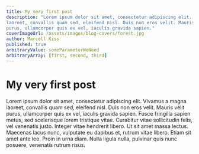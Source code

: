 ```yaml
---
title: My very first post
description: "Lorem ipsum dolor sit amet, consectetur adipiscing elit. Vivamus a magna
laoreet, convallis quam sed, eleifend nisl. Duis non eros velit. Mauris velit
purus, ullamcorper quis ex vel, iaculis gravida sapien."
coverImageUrl: /assets/images/blog-covers/forest.jpg
author: Marcell Kiss
published: true
arbitraryValue: someParameterWeNeed
arbitraryArray: [first, second, third]
---
```


# My very first post

Lorem ipsum dolor sit amet, consectetur adipiscing elit. Vivamus a magna
laoreet, convallis quam sed, eleifend nisl. Duis non eros velit. Mauris velit
purus, ullamcorper quis ex vel, iaculis gravida sapien. Fusce fringilla sapien
metus, sed scelerisque lorem tristique vitae. Curabitur vitae sollicitudin
felis, vel venenatis justo. Integer vitae hendrerit libero. Ut sit amet massa
lectus. Maecenas lacus nunc, vulputate eu dapibus et, rutrum vitae libero.
Etiam sit amet ante leo. Proin in urna diam. Nulla ligula nulla, pulvinar quis
nunc posuere, venenatis rutrum risus.
